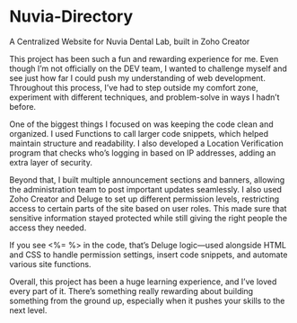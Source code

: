 # Nuvia-Directory
A Centralized Website for Nuvia Dental Lab, built in Zoho Creator

This project has been such a fun and rewarding experience for me. Even though I’m not officially on the DEV team, I wanted to challenge myself and see just how far I could push my understanding of web development. Throughout this process, I’ve had to step outside my comfort zone, experiment with different techniques, and problem-solve in ways I hadn’t before.

One of the biggest things I focused on was keeping the code clean and organized. I used Functions to call larger code snippets, which helped maintain structure and readability. I also developed a Location Verification program that checks who’s logging in based on IP addresses, adding an extra layer of security.

Beyond that, I built multiple announcement sections and banners, allowing the administration team to post important updates seamlessly. I also used Zoho Creator and Deluge to set up different permission levels, restricting access to certain parts of the site based on user roles. This made sure that sensitive information stayed protected while still giving the right people the access they needed.

If you see <%= %> in the code, that’s Deluge logic—used alongside HTML and CSS to handle permission settings, insert code snippets, and automate various site functions.

Overall, this project has been a huge learning experience, and I’ve loved every part of it. There’s something really rewarding about building something from the ground up, especially when it pushes your skills to the next level.

